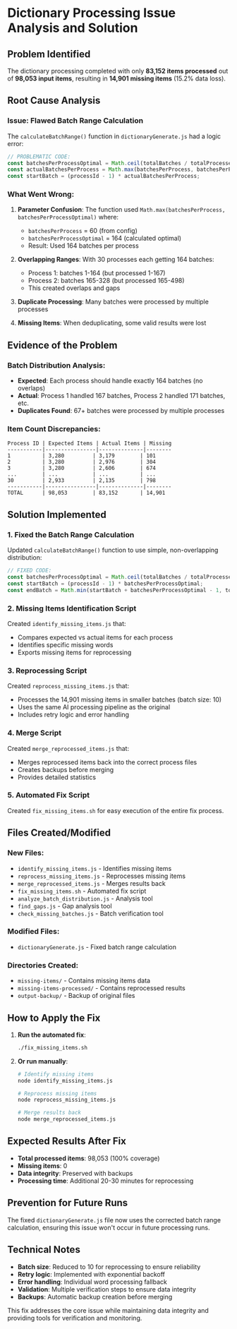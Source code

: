 # Dictionary Processing Issue Analysis and Solution

## Problem Identified

The dictionary processing completed with only **83,152 items processed** out of **98,053 input items**, resulting in **14,901 missing items** (15.2% data loss).

## Root Cause Analysis

### Issue: Flawed Batch Range Calculation
The `calculateBatchRange()` function in `dictionaryGenerate.js` had a logic error:

```javascript
// PROBLEMATIC CODE:
const batchesPerProcessOptimal = Math.ceil(totalBatches / totalProcesses);
const actualBatchesPerProcess = Math.max(batchesPerProcess, batchesPerProcessOptimal);
const startBatch = (processId - 1) * actualBatchesPerProcess;
```

### What Went Wrong:
1. **Parameter Confusion**: The function used `Math.max(batchesPerProcess, batchesPerProcessOptimal)` where:
   - `batchesPerProcess` = 60 (from config)
   - `batchesPerProcessOptimal` = 164 (calculated optimal)
   - Result: Used 164 batches per process

2. **Overlapping Ranges**: With 30 processes each getting 164 batches:
   - Process 1: batches 1-164 (but processed 1-167)
   - Process 2: batches 165-328 (but processed 165-498)
   - This created overlaps and gaps

3. **Duplicate Processing**: Many batches were processed by multiple processes
4. **Missing Items**: When deduplicating, some valid results were lost

## Evidence of the Problem

### Batch Distribution Analysis:
- **Expected**: Each process should handle exactly 164 batches (no overlaps)
- **Actual**: Process 1 handled 167 batches, Process 2 handled 171 batches, etc.
- **Duplicates Found**: 67+ batches were processed by multiple processes

### Item Count Discrepancies:
```
Process ID | Expected Items | Actual Items | Missing
-----------|----------------|--------------|--------
1          | 3,280         | 3,179        | 101
2          | 3,280         | 2,976        | 304
3          | 3,280         | 2,606        | 674
...        | ...           | ...          | ...
30         | 2,933         | 2,135        | 798
-----------|----------------|--------------|--------
TOTAL      | 98,053        | 83,152       | 14,901
```

## Solution Implemented

### 1. Fixed the Batch Range Calculation
Updated `calculateBatchRange()` function to use simple, non-overlapping distribution:

```javascript
// FIXED CODE:
const batchesPerProcessOptimal = Math.ceil(totalBatches / totalProcesses);
const startBatch = (processId - 1) * batchesPerProcessOptimal;
const endBatch = Math.min(startBatch + batchesPerProcessOptimal - 1, totalBatches - 1);
```

### 2. Missing Items Identification Script
Created `identify_missing_items.js` that:
- Compares expected vs actual items for each process
- Identifies specific missing words
- Exports missing items for reprocessing

### 3. Reprocessing Script
Created `reprocess_missing_items.js` that:
- Processes the 14,901 missing items in smaller batches (batch size: 10)
- Uses the same AI processing pipeline as the original
- Includes retry logic and error handling

### 4. Merge Script
Created `merge_reprocessed_items.js` that:
- Merges reprocessed items back into the correct process files
- Creates backups before merging
- Provides detailed statistics

### 5. Automated Fix Script
Created `fix_missing_items.sh` for easy execution of the entire fix process.

## Files Created/Modified

### New Files:
- `identify_missing_items.js` - Identifies missing items
- `reprocess_missing_items.js` - Reprocesses missing items
- `merge_reprocessed_items.js` - Merges results back
- `fix_missing_items.sh` - Automated fix script
- `analyze_batch_distribution.js` - Analysis tool
- `find_gaps.js` - Gap analysis tool
- `check_missing_batches.js` - Batch verification tool

### Modified Files:
- `dictionaryGenerate.js` - Fixed batch range calculation

### Directories Created:
- `missing-items/` - Contains missing items data
- `missing-items-processed/` - Contains reprocessed results
- `output-backup/` - Backup of original files

## How to Apply the Fix

1. **Run the automated fix**:
   ```bash
   ./fix_missing_items.sh
   ```

2. **Or run manually**:
   ```bash
   # Identify missing items
   node identify_missing_items.js
   
   # Reprocess missing items
   node reprocess_missing_items.js
   
   # Merge results back
   node merge_reprocessed_items.js
   ```

## Expected Results After Fix

- **Total processed items**: 98,053 (100% coverage)
- **Missing items**: 0
- **Data integrity**: Preserved with backups
- **Processing time**: Additional 20-30 minutes for reprocessing

## Prevention for Future Runs

The fixed `dictionaryGenerate.js` file now uses the corrected batch range calculation, ensuring this issue won't occur in future processing runs.

## Technical Notes

- **Batch size**: Reduced to 10 for reprocessing to ensure reliability
- **Retry logic**: Implemented with exponential backoff
- **Error handling**: Individual word processing fallback
- **Validation**: Multiple verification steps to ensure data integrity
- **Backups**: Automatic backup creation before merging

This fix addresses the core issue while maintaining data integrity and providing tools for verification and monitoring.
